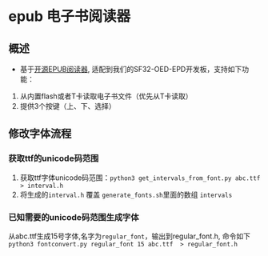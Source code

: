 # epub 电子书阅读器

## 概述
* 基于[开源EPUB阅读器](https://github.com/atomic14/diy-esp32-epub-reader), 适配到我们的SF32-OED-EPD开发板，支持如下功能：
1. 从内置flash或者T卡读取电子书文件（优先从T卡读取）
2. 提供3个按键（上、下、选择）



## 修改字体流程
### 获取ttf的unicode码范围
1. 获取ttf字体unicode码范围：`python3 get_intervals_from_font.py abc.ttf > interval.h`
2. 将生成的`interval.h` 覆盖 `generate_fonts.sh`里面的数组 `intervals`

### 已知需要的unicode码范围生成字体
从abc.ttf生成15号字体,名字为`regular_font`，输出到regular_font.h, 命令如下
`python3 fontconvert.py regular_font 15 abc.ttf  > regular_font.h`


